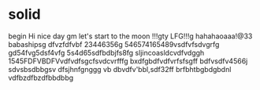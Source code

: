 # solid
begin
Hi
nice day
gm
let's start
to the moon !!!gty
LFG!!!g
hahahaoaaa!@33
babashipsg
dfvzfdfvbf
23446356g
546574165489vsdfvfsdvgrfg
gd54fvg5dsf4vfg
5s4d65sdfbdbjfs8fg
sljincoasldcvdfvdggh
1545FDFVBDFVvdfvdfsgcfsvdcvrfffg
bxdfgbdfvdfvrfsfsgff
bdfvsdfv4566j
sdvsbsdbbgsv dfsjhnfgnggg
vb dbvdfv'bbl,sdf32ff
brfbhtbgbdgbdnl
vdfbzdfbzdfbbdbbg
